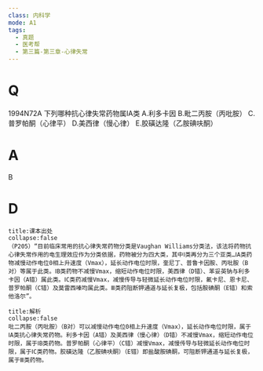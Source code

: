```yaml
---
class: 内科学
mode: A1
tags:
  - 真题
  - 医考帮
  - 第三篇-第三章-心律失常
---
```


# Q
1994N72A 下列哪种抗心律失常药物属ⅠA类
A.利多卡因
B.毗二丙胺（丙吡胺）
C.普罗帕酮（心律平）
D.美西律（慢心律）
E.胶磺达隆（乙胺碘呋酮）

# A
B
# D
```ad-note
title:课本出处
collapse:false
（P205）“目前临床常用的抗心律失常药物分类是Vaughan Williams分类法，该法将药物抗心律失常作用的电生理效应作为分类依据，药物被分为四大类，其中Ⅰ类再分为三个亚类…ⅠA类药物减慢动作电位0相上升速度（Vmax），延长动作电位时限，奎尼丁、普鲁卡因胺、丙吡胺（B对）等属于此类。ⅠB类药物不减慢Vmax，缩短动作电位时限，美西律（D错）、苯妥英钠与利多卡因（A错）属此类。ⅠC类药减慢Vmax，减慢传导与轻微延长动作电位时限，氟卡尼、恩卡尼、普罗帕酮（C错）及莫雷西嗪均属此类。Ⅲ类药阻断钾通道与延长复极，包括胺碘酮（E错）和索他洛尔”。
```

```ad-summary
title:解析
collapse:false
吡二丙胺（丙吡胺）（B对）可以减慢动作电位0相上升速度（Vmax），延长动作电位时限，属于ⅠA类抗心律失常药物。利多卡因（A错）及美西律（慢心律）（D错）不减慢Vmax，缩短动作电位时限，属于ⅠB类药物。普罗帕酮（心律平）（C错）减慢Vmax，减慢传导与轻微延长动作电位时限，属于ⅠC类药物。胶磺达隆（乙胺碘呋酮）（E错）即盐酸胺碘酮，可阻断钾通道与延长复极，属于Ⅲ类药物。
```


